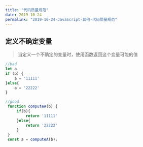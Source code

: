 ```yaml
---
title: "代码质量规范"
date: 2019-10-24
permalink: "2019-10-24-JavaScript-其他-代码质量规范"
---
```




## 定义不确定变量

> 当定义一个不确定的变量时，使用函数返回这个变量可能的值

```js
//bad
let a
if (b) {
    a = '11111'
}else{
    a = '22222'
}

//good
 function computeA(b) {
     if(b){
         return '11111'
     }else{
         return '22222'
     }
 }
 const a = computeA(b);

```

